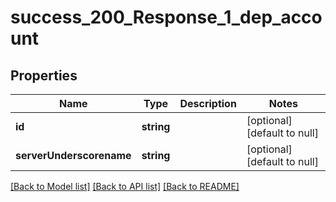 # success_200_Response_1_dep_account

## Properties
Name | Type | Description | Notes
------------ | ------------- | ------------- | -------------
**id** | **string** |  | [optional] [default to null]
**serverUnderscorename** | **string** |  | [optional] [default to null]

[[Back to Model list]](../README.md#documentation-for-models) [[Back to API list]](../README.md#documentation-for-api-endpoints) [[Back to README]](../README.md)


